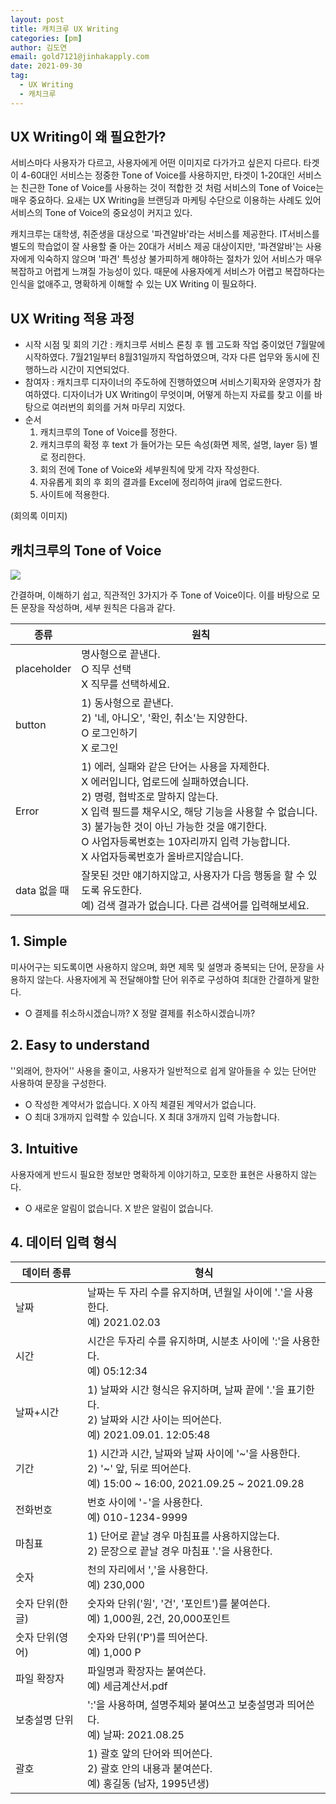 ```yaml
---
layout: post
title: 캐치크루 UX Writing
categories: [pm]
author: 김도연
email: gold7121@jinhakapply.com
date: 2021-09-30
tag:
  - UX Writing
  - 캐치크루
---
```


<!-- @format -->

## UX Writing이 왜 필요한가?

서비스마다 사용자가 다르고, 사용자에게 어떤 이미지로 다가가고 싶은지 다르다. 타겟이 4-60대인 서비스는 정중한 Tone of Voice를 사용하지만, 타겟이 1-20대인 서비스는 친근한 Tone of Voice를 사용하는 것이 적합한 것 처럼 서비스의 Tone of Voice는 매우 중요하다. 요새는 UX Writing을 브랜딩과 마케팅 수단으로 이용하는 사례도 있어 서비스의 Tone of Voice의 중요성이 커지고 있다.

캐치크루는 대학생, 취준생을 대상으로 '파견알바'라는 서비스를 제공한다. IT서비스를 별도의 학습없이 잘 사용할 줄 아는 20대가 서비스 제공 대상이지만, '파견알바'는 사용자에게 익숙하지 않으며 '파견' 특성상 불가피하게 해야하는 절차가 있어 서비스가 매우 복잡하고 어렵게 느껴질 가능성이 있다. 때문에 사용자에게 서비스가 어렵고 복잡하다는 인식을 없애주고, 명확하게 이해할 수 있는 UX Writing 이 필요하다.

## UX Writing 적용 과정

- 시작 시점 및 회의 기간
  : 캐치크루 서비스 론칭 후 웹 고도화 작업 중이었던 7월말에 시작하였다. 7월21일부터 8월31일까지 작업하였으며, 각자 다른 업무와 동시에 진행하느라 시간이 지연되었다.
- 참여자
  : 캐치크루 디자이너의 주도하에 진행하였으며 서비스기획자와 운영자가 참여하였다. 디자이너가 UX Writing이 무엇이며, 어떻게 하는지 자료를 찾고 이를 바탕으로 여러번의 회의를 거쳐 마무리 지었다.
- 순서
  1. 캐치크루의 Tone of Voice를 정한다.
  2. 캐치크루의 확정 후 text 가 들어가는 모든 속성(화면 제목, 설명, layer 등) 별로 정리한다.
  3. 회의 전에 Tone of Voice와 세부원칙에 맞게 각자 작성한다.
  4. 자유롭게 회의 후 회의 결과를 Excel에 정리하여 jira에 업로드한다.
  5. 사이트에 적용한다.

(회의록 이미지)

<!-- ![image-20210930110749071](C:\Users\ryan9\AppData\Roaming\Typora\typora-user-images\image-20210930110749071.png) -->

## 캐치크루의 Tone of Voice

![](C:\Users\ryan9\OneDrive\사진\그림2.png)

간결하며, 이해하기 쉽고, 직관적인 3가지가 주 Tone of Voice이다. 이를 바탕으로 모든 문장을 작성하며, 세부 원칙은 다음과 같다.

| 종류         | 원칙                                                                                                                                                                                                                                                                                                                                       |
| ------------ | ------------------------------------------------------------------------------------------------------------------------------------------------------------------------------------------------------------------------------------------------------------------------------------------------------------------------------------------ |
| placeholder  | 명사형으로 끝낸다.<br />O 직무 선택<br />X 직무를 선택하세요.                                                                                                                                                                                                                                                                              |
| button       | 1) 동사형으로 끝낸다.<br />2) '네, 아니오', '확인, 취소'는 지양한다.<br />O 로그인하기<br />X 로그인                                                                                                                                                                                                                                       |
| Error        | 1) 에러, 실패와 같은 단어는 사용을 자제한다.<br />X 에러입니다, 업로드에 실패하였습니다.<br />2) 명령, 협박조로 말하지 않는다.<br />X 입력 필드를 채우시오, 해당 기능을 사용할 수 없습니다.<br />3) 불가능한 것이 아닌 가능한 것을 얘기한다.<br />O 사업자등록번호는 10자리까지 입력 가능합니다.<br />X 사업자등록번호가 올바르지않습니다. |
| data 없을 때 | 잘못된 것만 얘기하지않고, 사용자가 다음 행동을 할 수 있도록 유도한다.<br />예) 검색 결과가 없습니다. 다른 검색어를 입력해보세요.                                                                                                                                                                                                           |

## 1. Simple

미사어구는 되도록이면 사용하지 않으며, 화면 제목 및 설명과 중복되는 단어, 문장을 사용하지 않는다.
사용자에게 꼭 전달해야할 단어 위주로 구성하여 최대한 간결하게 말한다.

- O 결제를 취소하시겠습니까?
  X 정말 결제를 취소하시겠습니까?

## 2. Easy to understand

''외래어, 한자어'' 사용을 줄이고, 사용자가 일반적으로 쉽게 알아들을 수 있는 단어만 사용하여 문장을 구성한다.

- O 작성한 계약서가 없습니다.
  X 아직 체결된 계약서가 없습니다.
- O 최대 3개까지 입력할 수 있습니다.
  X 최대 3개까지 입력 가능합니다.

## 3. Intuitive

사용자에게 반드시 필요한 정보만 명확하게 이야기하고, 모호한 표현은 사용하지 않는다.

- O 새로운 알림이 없습니다.
  X 받은 알림이 없습니다.

## 4. 데이터 입력 형식

| 데이터 종류     | 형식                                                                                                                              |
| --------------- | --------------------------------------------------------------------------------------------------------------------------------- |
| 날짜            | 날짜는 두 자리 수를 유지하며, 년월일 사이에 '.'을 사용한다. <br />예) 2021.02.03                                                  |
| 시간            | 시간은 두자리 수를 유지하며, 시분초 사이에 ':'을 사용한다.<br />예) 05:12:34                                                      |
| 날짜+시간       | 1) 날짜와 시간 형식은 유지하며, 날짜 끝에 '.'을 표기한다.<br />2) 날짜와 시간 사이는 띄어쓴다.<br />예) 2021.09.01. 12:05:48      |
| 기간            | 1) 시간과 시간, 날짜와 날짜 사이에 '~'을 사용한다.<br />2) '~' 앞, 뒤로 띄어쓴다.<br />예) 15:00 ~ 16:00, 2021.09.25 ~ 2021.09.28 |
| 전화번호        | 번호 사이에 '-'을 사용한다.<br />예) 010-1234-9999                                                                                |
| 마침표          | 1) 단어로 끝날 경우 마침표를 사용하지않는다.<br />2) 문장으로 끝날 경우 마침표 '.'을 사용한다.                                    |
| 숫자            | 천의 자리에서 ','을 사용한다.<br />예) 230,000                                                                                    |
| 숫자 단위(한글) | 숫자와 단위('원', '건', '포인트')를 붙여쓴다.<br />예) 1,000원, 2건, 20,000포인트                                                 |
| 숫자 단위(영어) | 숫자와 단위('P')를 띄어쓴다.<br />예) 1,000 P                                                                                     |
| 파일 확장자     | 파일명과 확장자는 붙여쓴다.<br />예) 세금계산서.pdf                                                                               |
| 보충설명 단위   | ':'을 사용하며, 설명주체와 붙여쓰고 보충설명과 띄어쓴다.<br />예) 날짜: 2021.08.25                                                |
| 괄호            | 1) 괄호 앞의 단어와 띄어쓴다.<br />2) 괄호 안의 내용과 붙여쓴다.<br />예) 홍길동 (남자, 1995년생)                                 |
